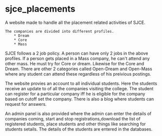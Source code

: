 # sjce_placements
A website made to handle all the placement related activities of SJCE.
```
The companies are divided into different profiles.
	* Dream
	* Core
	* Mass
```
SJCE follows a 2 job policy. A person can have only 2 jobs in the above profiles. If a person gets placed in a Mass company, he can't attend any other mass. He must try for Core or dream. Likewise for the Core and Dream.
There are other 2 categories called Open-Dream and Open-Mass where any student can attend these regardless of his preivious postings.

The website provies an account to all individual students. Here the students receive an update to of all the companies visiting the college. The student can register for a particular company iff he is eligible for the company based on cutoff set the company. There is also a blog where students can request for answers.

An admin panel is also provided where the admin can enter the details of companies coming, start and stop registrations,download the list of registered students, place students and other things like searching for students setails.
The details of the students are entered in the databases.
